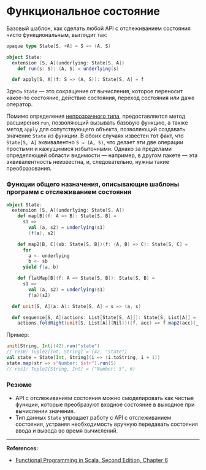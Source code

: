 # Функциональное состояние

Базовый шаблон, как сделать любой API с отслеживанием состояния чисто функциональным, выглядит так:

```scala
opaque type State[S, +A] = S => (A, S)

object State:
  extension [S, A](underlying: State[S, A])
    def run(s: S): (A, S) = underlying(s)

  def apply[S, A](f: S => (A, S)): State[S, A] = f
```

Здесь `State` — это сокращение от вычисления, которое переносит какое-то состояние, действие состояния, 
переход состояния или даже оператор. 

Помимо определения [непрозрачного типа](../type-system/types-opaque), 
предоставляется метод расширения `run`, позволяющий вызывать базовую функцию, 
а также метод `apply` для сопутствующего объекта, позволяющий создавать значение `State` из функции. 
В обоих случаях известен тот факт, что `State[S, A]` эквивалентно `S ⇒ (A, S)`, 
что делает эти две операции простыми и кажущимися избыточными. 
Однако за пределами определяющей области видимости — например, в другом пакете — эта эквивалентность неизвестна, 
и, следовательно, нужны такие преобразования. 

### Функции общего назначения, описывающие шаблоны программ с отслеживанием состояния

```scala
object State:
  extension [S, A](underlying: State[S, A])
    def map[B](f: A => B): State[S, B] =
      s1 =>
        val (a, s2) = underlying(s1)
        (f(a), s2)

    def map2[B, C](sb: State[S, B])(f: (A, B) => C): State[S, C] =
      for
        a <- underlying
        b <- sb
      yield f(a, b)

    def flatMap[B](f: A => State[S, B]): State[S, B] =
      s1 =>
        val (a, s2) = underlying(s1)
        f(a)(s2)

  def unit[S, A](a: A): State[S, A] = s => (a, s)

  def sequence[S, A](actions: List[State[S, A]]): State[S, List[A]] =
    actions.foldRight(unit[S, List[A]](Nil))((f, acc) => f.map2(acc)(_ :: _))
```

Пример:

```scala
unit[String, Int](42).run("state")
// res0: Tuple2[Int, String] = (42, "state")
val state = State[Int, String](i => (i.toString, i + 1))
state.map(str => s"Number: $str").run(5)
// res1: Tuple2[String, Int] = ("Number: 5", 6)
```

### Резюме

- API с отслеживанием состояния можно смоделировать как чистые функции, 
которые преобразуют входное состояние в выходное при вычислении значения.
- Тип данных `State` упрощает работу с API с отслеживанием состояния, 
устраняя необходимость вручную передавать состояния ввода и вывода во время вычислений.


---

**References:**
- [Functional Programming in Scala, Second Edition, Chapter 6](https://www.manning.com/books/functional-programming-in-scala-second-edition?query=Functional%20Programming%20in%20Scala,%20Second%20Edition)
